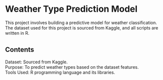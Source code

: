 # Weather Type Prediction Model
This project involves building a predictive model for weather classification. The dataset used for this project is sourced from Kaggle, and all scripts are written in R.
## Contents　
Dataset: Sourced from Kaggle.  
Purpose: To predict weather types based on the dataset features.  
Tools Used: R programming language and its libraries.  
